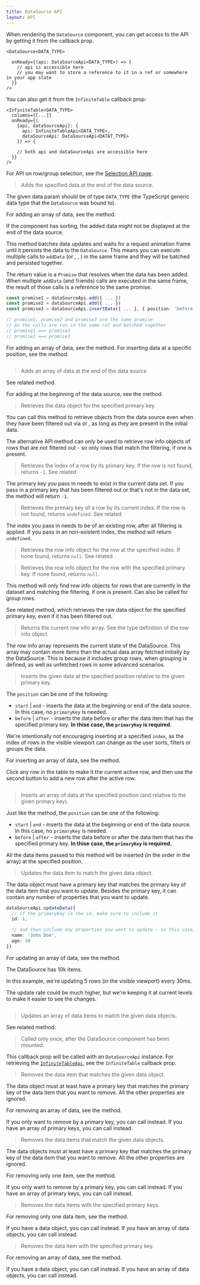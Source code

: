 ```yaml
---
title: DataSource API
layout: API
---
```


When rendering the `DataSource` component, you can get access to the API by getting it from the <DPropLink name="onReady" /> callback prop.

```tsx {3}
<DataSource<DATA_TYPE>
  
  onReady={(api: DataSourceApi<DATA_TYPE>) => {
    // api is accessible here
    // you may want to store a reference to it in a ref or somewhere in your app state
  }}
/>
```

You can also get it from the `InfiniteTable` <PropLink name="onReady" /> callback prop:


```tsx {4}
<InfiniteTable<DATA_TYPE>
  columns={[...]}
  onReady={(
    {api, dataSourceApi}: {
      api: InfiniteTableApi<DATA_TYPE>,
      dataSourceApi: DataSourceApi<DATAT_TYPE>
    }) => {

    // both api and dataSourceApi are accessible here
  }}
/>
```

For API on row/group selection, see the [Selection API page](/docs/reference/selection-api).


<PropTable sort searchPlaceholder="Type to filter API methods">



<Prop name="addData" type="(data: DATA_TYPE) => Promise">

> Adds the specified data at the end of the data source.

The given data param should be of type `DATA_TYPE` (the TypeScript generic data type that the `DataSource` was bound to).

For adding an array of data, see the <DApiLink name="addDataArray" /> method.

<Note>

If the component has <DPropLink name="sortInfo" code={false}>sorting</DPropLink>, the added data might not be displayed at the end of the data source.

</Note>

This method batches data updates and waits for a request animation frame until it persists the data to the `DataSource`. This means you can execute multiple calls to `addData` (or <DPropLink name="updateData"/>, <DPropLink name="removeData"/>, <DPropLink name="insertData"/>) in the same frame and they will be batched and persisted together.

The return value is a `Promise` that resolves when the data has been added. When multiple `addData` (and friends) calls are executed in the same frame, the result of those calls is a reference to the same promise.


```ts
const promise1 = dataSourceApi.add({ ... })
const promise2 = dataSourceApi.add({ ... })
const promise3 = dataSourceApi.insertData({ ... }, { position: 'before', primaryKey: 4 })

// promise1, promise2 and promise3 are the same promise
// as the calls are run in the same raf and batched together
// promise1 === promise2
// promise1 === promise3
```

For adding an array of data, see the <DApiLink name="addDataArray" /> method.
For inserting data at a specific position, see the <DApiLink name="insertData" /> method.

<Sandpack title="Using DataSourceApi.addData to update the DataSource">

```ts file="addData-example.page.tsx"
```

</Sandpack>

</Prop>

<Prop name="addDataArray" type="(data: DATA_TYPE[]) => Promise">

> Adds an array of data at the end of the data source

See related <DApiLink name="addData" /> method.

For adding at the beginning of the data source, see the <DApiLink name="insertDataArray" /> method.

</Prop>



<Prop name="getDataByPrimaryKey" type="(primaryKey: string | number) => DATA_TYPE | undefined">

> Retrieves the data object for the specified primary key.

You can call this method to retrieve objects from the data source even when they have been filtered out via <DPropLink name="filterValue" /> or <DPropLink name="filterFunction" />, as long as they are present in the initial data.

<Note>

The alternative API method <DApiLink name="getRowInfoByPrimaryKey" /> can only be used to retrieve <TypeLink name="InfiniteTableRowInfo" code={false}>row info objects</TypeLink> of rows that are not filtered out - so only rows that match the filtering, if one is present.

</Note>

</Prop>

<Prop name="getIndexByPrimaryKey" type="(id: any) => number">

> Retrieves the index of a row by its primary key. If the row is not found, returns `-1`. See related <DApiLink name="getPrimaryKeyByIndex" />

<Note>

The primary key you pass in needs to exist in the current data set. If you pass in a primary key that has been filtered out or that's not in the data set, the method will return `-1`.

</Note>

</Prop>

<Prop name="getPrimaryKeyByIndex" type="(index: number) => any | undefined ">

> Retrieves the primary key of a row by its current index. If the row is not found, returns `undefined`. See related <DApiLink name="getIndexByPrimaryKey" />

<Note>

The index you pass in needs to be of an existing row, after all filtering is applied. If you pass in an non-existent index, the method will return `undefined`.

</Note>

</Prop>

<Prop name="getRowInfoByIndex" type="(index: number) => InfiniteTableRowInfo<DATA_TYPE> | null">

> Retrieves the <TypeLink name="InfiniteTableRowInfo" code={false}>row info object</TypeLink> for the row at the specified index. If none found, returns `null`. See related <DApiLink name="getRowInfoByPrimaryKey" />.

</Prop>

<Prop name="getRowInfoByPrimaryKey" type="(id: any) => InfiniteTableRowInfo<DATA_TYPE> | null">

> Retrieves the <TypeLink name="InfiniteTableRowInfo" code={false}>row info object</TypeLink> for the row with the specified primary key. If none found, returns `null`.

This method will only find row info objects for rows that are currently in the dataset and matching the filtering, if one is present. Can also be called for group rows.

<Note>

See related <DApiLink name="getDataByPrimaryKey" /> method, which retrieves the raw data object for the specified primary key, even if it has been filtered out.

</Note>

</Prop>

<Prop name="getRowInfoArray" type="() => InfiniteTableRowInfo[]">

> Returns the current row info array. See <TypeLink name="InfiniteTableRowInfo" code={false}>the type definition of the row info object</TypeLink>.

The row info array represents the current state of the DataSource. This array may contain more items than the actual data array fetched initially by the DataSource. This is because it includes group rows, when grouping is defined, as well as unfetched rows in some advanced scenarios.

</Prop>


<Prop name="insertData" type="(data: DATA_TYPE, { position, primaryKey }) => Promise">

> Inserts the given data at the specified position relative to the given primary key.

The `position` can be one of the following:

* `start` | `end` - inserts the data at the beginning or end of the data source. In this case, no `primaryKey` is needed.
* `before` | `after` - inserts the data before or after the data item that has the specified primary key. **In thise case, the `primaryKey` is required.**

We're intentionally not encouraging inserting at a specified `index`, as the index of rows in the visible viewport can change as the user sorts, filters or groups the data.

For inserting an array of data, see the <DApiLink name="insertDataArray" /> method.

<Sandpack title="Inserting data at various locations">

<Description>

Click any row in the table to make it the current active row, and then use the second button to add a new row after the active row.

</Description>

```ts file="insert-example.page.tsx"
```

</Sandpack>


</Prop>

<Prop name="insertDataArray" type="(data: DATA_TYPE[], { position, primaryKey }) => Promise">

> Inserts an array of data at the specified position (and relative to the given primary key).

Just like the <DApiLink name="insertData" /> method, the `position` can be one of the following:

* `start` | `end` - inserts the data at the beginning or end of the data source. In this case, no `primaryKey` is needed.
* `before` | `after` - inserts the data before or after the data item that has the specified primary key. **In thise case, the `primaryKey` is required.**


All the data items passed to this method will be inserted (in the order in the array) at the specified position.

</Prop>


<Prop name="updateData" type="(data: Partial<DATA_TYPE>) => Promise">

> Updates the data item to match the given data object.

<Note>

The data object must have a primary key that matches the primary key of the data item that you want to update. Besides the primary key, it can contain any number of properties that you want to update.

</Note>


```ts
dataSourceApi.updateData({
  // if the primaryKey is the id, make sure to include it
  id: 1,

  // and then include any properties you want to update - in this case, the name and age
  name: 'John Doe',
  age: 30
})
```

For updating an array of data, see the <DApiLink name="updateDataArray" /> method.

<Sandpack title="Live data updates with DataSourceApi.updateData">

<Description>

The DataSource has 10k items.

In this example, we're updating 5 rows (in the visible viewport) every 30ms.

The update rate could be much higher, but we're keeping it at current levels to make it easier to see the changes.

</Description>

```ts file="liveUpdates-example.page.tsx"
```

</Sandpack>

</Prop>

<Prop name="updateDataArray" type="(data: Partial<DATA_TYPE>[]) => Promise">

> Updates an array of data items to match the given data objects.

See related <DApiLink name="updateData" /> method.

</Prop>

<Prop name="onReady" type="(api: DataSourceApi) => void">

> Called only once, after the DataSource component has been mounted.

This callback prop will be called with an `DataSourceApi` instance. For retrieving the [`InfiniteTableApi`](/docs/reference/api), see the `InfiniteTable` <PropLink name="onReady" /> callback prop.

</Prop>

<Prop name="removeData" type="(data: Partial<DATA_TYPE>) => Promise">

> Removes the data item that matches the given data object.

The data object must at least have a primary key that matches the primary key of the data item that you want to remove. All the other properties are ignored.

For removing an array of data, see the <DApiLink name="removeDataArray" /> method.

If you only want to remove by a primary key, you can call <DApiLink name="removeDataByPrimaryKey" /> instead.
If you have an array of primary keys, you can call <DApiLink name="removeDataArrayByPrimaryKeys" /> instead.
</Prop>

<Prop name="removeDataArray" type="(data: Partial<DATA_TYPE>[]) => Promise">

> Removes the data items that match the given data objects.

The data objects must at least have a primary key that matches the primary key of the data item that you want to remove. All the other properties are ignored.

For removing only one item, see the <DApiLink name="removeData" /> method.

If you only want to remove by a primary key, you can call <DApiLink name="removeDataByPrimaryKey" /> instead.
If you have an array of primary keys, you can call <DApiLink name="removeDataArrayByPrimaryKeys" /> instead.
</Prop>

<Prop name="removeDataArrayByPrimaryKeys" type="(primaryKeys: (string | number)[]) => Promise">

> Removes the data items with the specified primary keys.

For removing only one data item, see the <DApiLink name="removeDataByPrimaryKey" /> method.

If you have a data object, you can call <DApiLink name="removeData" /> instead.
If you have an array of data objects, you can call <DApiLink name="removeDataArray" /> instead.
</Prop>

<Prop name="removeDataByPrimaryKey" type="(primaryKey: string | number) => Promise">

> Removes the data item with the specified primary key.

For removing an array of data, see the <DApiLink name="removeDataArrayByPrimaryKeys" /> method.

If you have a data object, you can call <DApiLink name="removeData" /> instead.
If you have an array of data objects, you can call <DApiLink name="removeDataArray" /> instead.
</Prop>


</PropTable>

